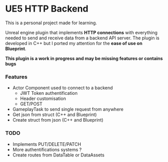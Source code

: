 # UE5 HTTP Backend

This is a personal project made for learning.

Unreal engine plugin that implements **HTTP connections** with everything needed to send and receive data from a backend API server.
The plugin is developed in C++ but I ported my attention for the **ease of use on Blueprint**.

**This plugin is a work in progress and may be missing features or contains bugs**

### Features
- Actor Component used to connect to a backend
	- JWT Token authentification
	- Header customisation
	- GET/POST
- GameplayTask to send single request from anywhere
- Get json from struct (C++ and Blueprint)
- Create struct from json (C++ and Blueprint)

### TODO
- Implements PUT/DELETE/PATCH
- More authentifications systems ?
- Create routes from DataTable or DataAssets
